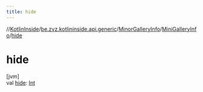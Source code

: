 ```yaml
---
title: hide
---
```

//[KotlinInside](../../../../index.html)/[be.zvz.kotlininside.api.generic](../../index.html)/[MinorGalleryInfo](../index.html)/[MiniGalleryInfo](index.html)/[hide](hide.html)



# hide



[jvm]\
val [hide](hide.html): [Int](https://kotlinlang.org/api/latest/jvm/stdlib/kotlin/-int/index.html)




